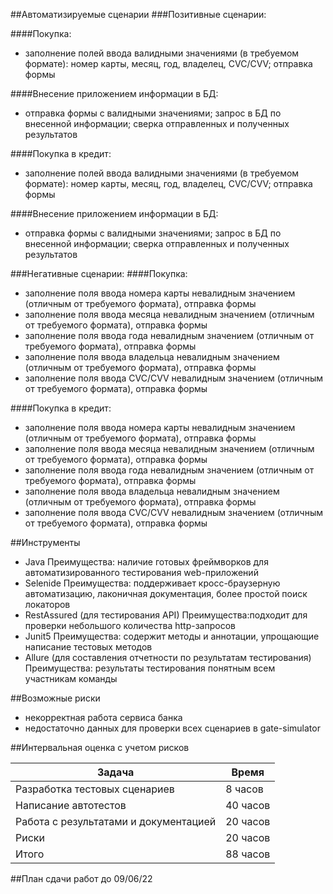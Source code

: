 ##Автоматизируемые сценарии
###Позитивные сценарии:

####Покупка:

- заполнение полей ввода валидными значениями (в требуемом формате): номер карты, месяц, год, владелец, CVC/CVV; отправка формы

####Внесение приложением информации в БД:

- отправка формы с валидными значениями; запрос в БД по внесенной информации; сверка отправленных и полученных результатов

####Покупка в кредит:

- заполнение полей ввода валидными значениями (в требуемом формате): номер карты, месяц, год, владелец, CVC/CVV; отправка формы

####Внесение приложением информации в БД:

- отправка формы с валидными значениями; запрос в БД по внесенной информации; сверка отправленных и полученных результатов  


###Негативные сценарии:
####Покупка:
- заполнение поля ввода номера карты невалидным значением (отличным от требуемого формата), отправка формы
- заполнение поля ввода месяца невалидным значением (отличным от требуемого формата), отправка формы
- заполнение поля ввода года невалидным значением (отличным от требуемого формата), отправка формы
- заполнение поля ввода владельца невалидным значением (отличным от требуемого формата), отправка формы
- заполнение поля ввода CVC/CVV невалидным значением (отличным от требуемого формата), отправка формы

####Покупка в кредит:
- заполнение поля ввода номера карты невалидным значением (отличным от требуемого формата), отправка формы
- заполнение поля ввода месяца невалидным значением (отличным от требуемого формата), отправка формы
- заполнение поля ввода года невалидным значением (отличным от требуемого формата), отправка формы
- заполнение поля ввода владельца невалидным значением (отличным от требуемого формата), отправка формы
- заполнение поля ввода CVC/CVV невалидным значением (отличным от требуемого формата), отправка формы



##Инструменты
- Java Преимущества: наличие готовых фреймворков для автоматизированного тестирования web-приложений
- Selenide Преимущества: поддерживает кросс-браузерную автоматизацию, лаконичная документация, более простой поиск локаторов
- RestAssured (для тестирования API) Преимущества:подходит для проверки небольшого количества http-запросов
- Junit5 Преимущества: содержит методы и аннотации, упрощающие написание тестовых методов
- Allure (для составления отчетности по результатам тестирования) Преимущества: результаты тестирования понятным всем участникам команды

##Возможные риски
- некорректная работа сервиса банка
- недостаточно данных для проверки всех сценариев в gate-simulator

##Интервальная оценка с учетом рисков

Задача        | Время
------------- | -------------
Разработка тестовых сценариев  | 8 часов
Написание автотестов  | 40 часов
Работа с результатами и документацией | 20 часов
Риски | 20 часов
Итого | 88 часов

##План сдачи работ
до 09/06/22